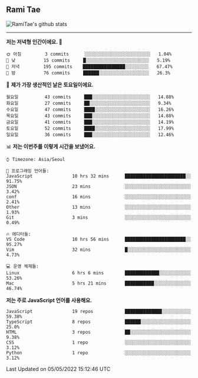 ## Rami Tae

![RamiTae's github stats](https://github-readme-stats.vercel.app/api?username=RamiTae&show_icons=true&theme=tokyonight)

---
<!--START_SECTION:waka-->
**저는 저녁형 인간이에요. 🦉** 

```text
🌞 아침         3 commits      ░░░░░░░░░░░░░░░░░░░░░░░░░   1.04% 
🌆 낮　         15 commits     █░░░░░░░░░░░░░░░░░░░░░░░░   5.19% 
🌃 저녁         195 commits    ████████████████░░░░░░░░░   67.47% 
🌙 밤　         76 commits     ██████░░░░░░░░░░░░░░░░░░░   26.3%

```
📅 **제가 가장 생산적인 날은 토요일이에요.** 

```text
월요일          43 commits     ███░░░░░░░░░░░░░░░░░░░░░░   14.88% 
화요일          27 commits     ██░░░░░░░░░░░░░░░░░░░░░░░   9.34% 
수요일          47 commits     ████░░░░░░░░░░░░░░░░░░░░░   16.26% 
목요일          43 commits     ███░░░░░░░░░░░░░░░░░░░░░░   14.88% 
금요일          41 commits     ███░░░░░░░░░░░░░░░░░░░░░░   14.19% 
토요일          52 commits     ████░░░░░░░░░░░░░░░░░░░░░   17.99% 
일요일          36 commits     ███░░░░░░░░░░░░░░░░░░░░░░   12.46%

```


📊 **저는 이번주를 이렇게 시간을 보냈어요.** 

```text
⌚︎ Timezone: Asia/Seoul

💬 프로그래밍 언어들: 
JavaScript               10 hrs 32 mins      ███████████████████████░░   91.75% 
JSON                     23 mins             ░░░░░░░░░░░░░░░░░░░░░░░░░   3.42% 
conf                     16 mins             ░░░░░░░░░░░░░░░░░░░░░░░░░   2.41% 
Other                    13 mins             ░░░░░░░░░░░░░░░░░░░░░░░░░   1.93% 
Git                      3 mins              ░░░░░░░░░░░░░░░░░░░░░░░░░   0.49%

🔥 에디터들: 
VS Code                  10 hrs 56 mins      ███████████████████████░░   95.27% 
Vim                      32 mins             █░░░░░░░░░░░░░░░░░░░░░░░░   4.73%

💻 운영 체제들: 
Linux                    6 hrs 6 mins        █████████████░░░░░░░░░░░░   53.26% 
Mac                      5 hrs 21 mins       ███████████░░░░░░░░░░░░░░   46.74%

```

**저는 주로 JavaScript 언어를 사용해요.** 

```text
JavaScript               19 repos            ██████████████░░░░░░░░░░░   59.38% 
TypeScript               8 repos             ██████░░░░░░░░░░░░░░░░░░░   25.0% 
HTML                     3 repos             ██░░░░░░░░░░░░░░░░░░░░░░░   9.38% 
CSS                      1 repo              ░░░░░░░░░░░░░░░░░░░░░░░░░   3.12% 
Python                   1 repo              ░░░░░░░░░░░░░░░░░░░░░░░░░   3.12%

```



 Last Updated on 05/05/2022 15:12:46 UTC
<!--END_SECTION:waka-->
